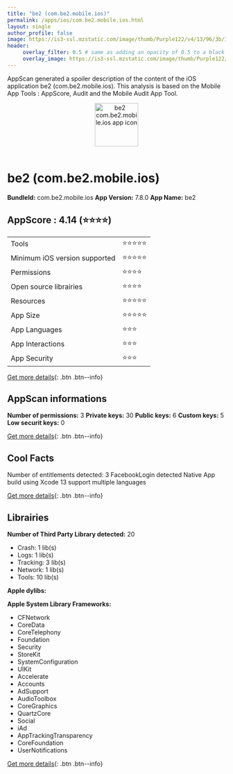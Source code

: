 ```yaml
---
title: "be2 (com.be2.mobile.ios)"
permalink: /apps/ios/com.be2.mobile.ios.html
layout: single
author_profile: false
image: https://is3-ssl.mzstatic.com/image/thumb/Purple122/v4/13/96/3b/13963bab-01b8-c603-ab91-f52d22bb77df/AppIcon-1x_U007emarketing-0-3-0-85-220.png/512x512bb.jpg
header: 
     overlay_filter: 0.5 # same as adding an opacity of 0.5 to a black background
     overlay_image: https://is3-ssl.mzstatic.com/image/thumb/Purple122/v4/13/96/3b/13963bab-01b8-c603-ab91-f52d22bb77df/AppIcon-1x_U007emarketing-0-3-0-85-220.png/512x512bb.jpg
---
```

AppScan generated a spoiler description of the content of the iOS application be2 (com.be2.mobile.ios). This analysis is based on the Mobile App Tools : AppScore, Audit and the Mobile Audit App Tool.

  
  
<div style="text-align: center;"><img src="https://is3-ssl.mzstatic.com/image/thumb/Purple122/v4/13/96/3b/13963bab-01b8-c603-ab91-f52d22bb77df/AppIcon-1x_U007emarketing-0-3-0-85-220.png/512x512bb.jpg" width="100" height="100" alt="be2 com.be2.mobile.ios app icon"></div></br>
  
# be2 (com.be2.mobile.ios)

**BundleId:** com.be2.mobile.ios
**App Version:** 7.8.0
**App Name:** be2


## AppScore : 4.14 (⭐️⭐️⭐️⭐️) 

<table>
<tr><td> Tools </td><td> ⭐️⭐️⭐️⭐️⭐️ </td></tr>
<tr><td> Minimum iOS version supported </td><td> ⭐️⭐️⭐️⭐️⭐️ </td></tr>
<tr><td> Permissions </td><td> ⭐️⭐️⭐️⭐️ </td></tr>
<tr><td> Open source librairies </td><td> ⭐️⭐️⭐️⭐️ </td></tr>
<tr><td> Resources </td><td> ⭐️⭐️⭐️⭐️⭐️ </td></tr>
<tr><td> App Size </td><td> ⭐️⭐️⭐️⭐️⭐️ </td></tr>
<tr><td> App Languages </td><td> ⭐️⭐️⭐️ </td></tr>
<tr><td> App Interactions </td><td> ⭐️⭐️⭐️ </td></tr>
<tr><td> App Security </td><td> ⭐️⭐️⭐️ </td></tr>
</table>

[Get more details](/pricing.html){: .btn .btn--info}  
  
## AppScan informations 

**Number of permissions:** 3
**Private keys:** 30
**Public keys:** 6
**Custom keys:** 5
**Low securit keys:** 0
  
[Get more details](/pricing.html){: .btn .btn--info}

## Cool Facts

Number of entitlements detected: 3
FacebookLogin detected
Native App
build using Xcode 13
support multiple languages
  
[Get more details](/pricing.html){: .btn .btn--info}

## Librairies 
**Number of Third Party Library detected:** 20
- Crash: 1 lib(s)
- Logs: 1 lib(s)
- Tracking: 3 lib(s)
- Network: 1 lib(s)
- Tools: 10 lib(s)

**Apple dylibs:**


**Apple System Library Frameworks:**
- CFNetwork
- CoreData
- CoreTelephony
- Foundation
- Security
- StoreKit
- SystemConfiguration
- UIKit
- Accelerate
- Accounts
- AdSupport
- AudioToolbox
- CoreGraphics
- QuartzCore
- Social
- iAd
- AppTrackingTransparency
- CoreFoundation
- UserNotifications


  
[Get more details](/pricing.html){: .btn .btn--info}

